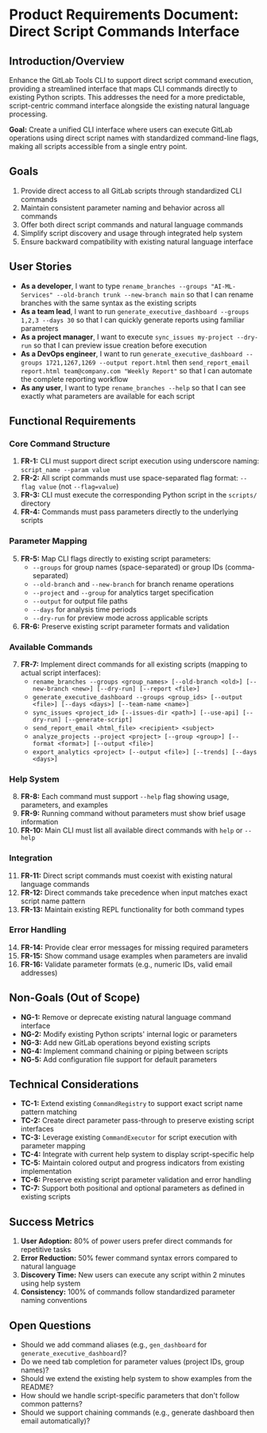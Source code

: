 # Product Requirements Document: Direct Script Commands Interface

## Introduction/Overview

Enhance the GitLab Tools CLI to support direct script command execution, providing a streamlined interface that maps CLI commands directly to existing Python scripts. This addresses the need for a more predictable, script-centric command interface alongside the existing natural language processing.

**Goal:** Create a unified CLI interface where users can execute GitLab operations using direct script names with standardized command-line flags, making all scripts accessible from a single entry point.

## Goals

1. Provide direct access to all GitLab scripts through standardized CLI commands
2. Maintain consistent parameter naming and behavior across all commands
3. Offer both direct script commands and natural language commands
4. Simplify script discovery and usage through integrated help system
5. Ensure backward compatibility with existing natural language interface

## User Stories

- **As a developer**, I want to type `rename_branches --groups "AI-ML-Services" --old-branch trunk --new-branch main` so that I can rename branches with the same syntax as the existing scripts
- **As a team lead**, I want to run `generate_executive_dashboard --groups 1,2,3 --days 30` so that I can quickly generate reports using familiar parameters
- **As a project manager**, I want to execute `sync_issues my-project --dry-run` so that I can preview issue creation before execution
- **As a DevOps engineer**, I want to run `generate_executive_dashboard --groups 1721,1267,1269 --output report.html` then `send_report_email report.html team@company.com "Weekly Report"` so that I can automate the complete reporting workflow
- **As any user**, I want to type `rename_branches --help` so that I can see exactly what parameters are available for each script

## Functional Requirements

### Core Command Structure
1. **FR-1:** CLI must support direct script execution using underscore naming: `script_name --param value`
2. **FR-2:** All script commands must use space-separated flag format: `--flag value` (not `--flag=value`)
3. **FR-3:** CLI must execute the corresponding Python script in the `scripts/` directory
4. **FR-4:** Commands must pass parameters directly to the underlying scripts

### Parameter Mapping
5. **FR-5:** Map CLI flags directly to existing script parameters:
   - `--groups` for group names (space-separated) or group IDs (comma-separated)
   - `--old-branch` and `--new-branch` for branch rename operations
   - `--project` and `--group` for analytics target specification
   - `--output` for output file paths
   - `--days` for analysis time periods
   - `--dry-run` for preview mode across applicable scripts
6. **FR-6:** Preserve existing script parameter formats and validation

### Available Commands
7. **FR-7:** Implement direct commands for all existing scripts (mapping to actual script interfaces):
   - `rename_branches --groups <group_names> [--old-branch <old>] [--new-branch <new>] [--dry-run] [--report <file>]`
   - `generate_executive_dashboard --groups <group_ids> [--output <file>] [--days <days>] [--team-name <name>]`
   - `sync_issues <project_id> [--issues-dir <path>] [--use-api] [--dry-run] [--generate-script]`
   - `send_report_email <html_file> <recipient> <subject>`
   - `analyze_projects --project <project> [--group <group>] [--format <format>] [--output <file>]`
   - `export_analytics <project> [--output <file>] [--trends] [--days <days>]`

### Help System
8. **FR-8:** Each command must support `--help` flag showing usage, parameters, and examples
9. **FR-9:** Running command without parameters must show brief usage information
10. **FR-10:** Main CLI must list all available direct commands with `help` or `--help`

### Integration
11. **FR-11:** Direct script commands must coexist with existing natural language commands
12. **FR-12:** Direct commands take precedence when input matches exact script name pattern
13. **FR-13:** Maintain existing REPL functionality for both command types

### Error Handling
14. **FR-14:** Provide clear error messages for missing required parameters
15. **FR-15:** Show command usage examples when parameters are invalid
16. **FR-16:** Validate parameter formats (e.g., numeric IDs, valid email addresses)

## Non-Goals (Out of Scope)

- **NG-1:** Remove or deprecate existing natural language command interface
- **NG-2:** Modify existing Python scripts' internal logic or parameters
- **NG-3:** Add new GitLab operations beyond existing scripts
- **NG-4:** Implement command chaining or piping between scripts
- **NG-5:** Add configuration file support for default parameters

## Technical Considerations

- **TC-1:** Extend existing `CommandRegistry` to support exact script name pattern matching
- **TC-2:** Create direct parameter pass-through to preserve existing script interfaces
- **TC-3:** Leverage existing `CommandExecutor` for script execution with parameter mapping
- **TC-4:** Integrate with current help system to display script-specific help
- **TC-5:** Maintain colored output and progress indicators from existing implementation
- **TC-6:** Preserve existing script parameter validation and error handling
- **TC-7:** Support both positional and optional parameters as defined in existing scripts

## Success Metrics

1. **User Adoption:** 80% of power users prefer direct commands for repetitive tasks
2. **Error Reduction:** 50% fewer command syntax errors compared to natural language
3. **Discovery Time:** New users can execute any script within 2 minutes using help system
4. **Consistency:** 100% of commands follow standardized parameter naming conventions

## Open Questions

- Should we add command aliases (e.g., `gen_dashboard` for `generate_executive_dashboard`)?
- Do we need tab completion for parameter values (project IDs, group names)?
- Should we extend the existing help system to show examples from the README?
- How should we handle script-specific parameters that don't follow common patterns?
- Should we support chaining commands (e.g., generate dashboard then email automatically)? 